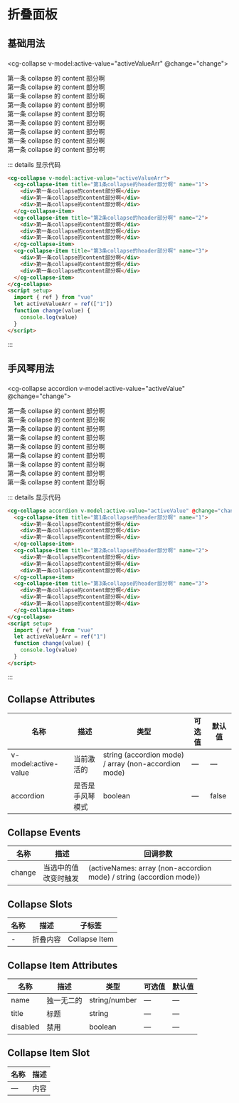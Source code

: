 # 折叠面板

###

## 基础用法

###

<script setup>
    import {ref} from 'vue'
    let activeValue = ref('1')
    let activeValueArr = ref(['1'])
    function change (value) {
      console.log(value)
    }
</script>

<cg-collapse v-model:active-value="activeValueArr" @change="change">
<cg-collapse-item title="第1条collapse的header部分啊" name="1">

  <div>第一条 collapse 的 content 部分啊</div>
  <div>第一条 collapse 的 content 部分啊</div>
  <div>第一条 collapse 的 content 部分啊</div>
  </cg-collapse-item>
  <cg-collapse-item title="第2条collapse的header部分啊" name="2">
  <div>第一条 collapse 的 content 部分啊</div>
  <div>第一条 collapse 的 content 部分啊</div>
  <div>第一条 collapse 的 content 部分啊</div>
  </cg-collapse-item>
  <cg-collapse-item title="第3条collapse的header部分啊" name="3">
  <div>第一条 collapse 的 content 部分啊</div>
  <div>第一条 collapse 的 content 部分啊</div>
  <div>第一条 collapse 的 content 部分啊</div>
  </cg-collapse-item>
</cg-collapse>

::: details 显示代码

```html
<cg-collapse v-model:active-value="activeValueArr">
  <cg-collapse-item title="第1条collapse的header部分啊" name="1">
    <div>第一条collapse的content部分啊</div>
    <div>第一条collapse的content部分啊</div>
    <div>第一条collapse的content部分啊</div>
  </cg-collapse-item>
  <cg-collapse-item title="第2条collapse的header部分啊" name="2">
    <div>第一条collapse的content部分啊</div>
    <div>第一条collapse的content部分啊</div>
    <div>第一条collapse的content部分啊</div>
  </cg-collapse-item>
  <cg-collapse-item title="第3条collapse的header部分啊" name="3">
    <div>第一条collapse的content部分啊</div>
    <div>第一条collapse的content部分啊</div>
    <div>第一条collapse的content部分啊</div>
  </cg-collapse-item>
</cg-collapse>
<script setup>
  import { ref } from "vue"
  let activeValueArr = ref(["1"])
  function change(value) {
    console.log(value)
  }
</script>
```

:::

## 手风琴用法

###

<cg-collapse accordion v-model:active-value="activeValue" @change="change">
<cg-collapse-item title="第1条collapse的header部分啊" name="1">

  <div>第一条 collapse 的 content 部分啊</div>
  <div>第一条 collapse 的 content 部分啊</div>
  <div>第一条 collapse 的 content 部分啊</div>
  </cg-collapse-item>
  <cg-collapse-item title="第2条collapse的header部分啊" name="2">
  <div>第一条 collapse 的 content 部分啊</div>
  <div>第一条 collapse 的 content 部分啊</div>
  <div>第一条 collapse 的 content 部分啊</div>
  </cg-collapse-item>
  <cg-collapse-item title="第3条collapse的header部分啊" name="3">
  <div>第一条 collapse 的 content 部分啊</div>
  <div>第一条 collapse 的 content 部分啊</div>
  <div>第一条 collapse 的 content 部分啊</div>
  </cg-collapse-item>
</cg-collapse>

::: details 显示代码

```html
<cg-collapse accordion v-model:active-value="activeValue" @change="change">
  <cg-collapse-item title="第1条collapse的header部分啊" name="1">
    <div>第一条collapse的content部分啊</div>
    <div>第一条collapse的content部分啊</div>
    <div>第一条collapse的content部分啊</div>
  </cg-collapse-item>
  <cg-collapse-item title="第2条collapse的header部分啊" name="2">
    <div>第一条collapse的content部分啊</div>
    <div>第一条collapse的content部分啊</div>
    <div>第一条collapse的content部分啊</div>
  </cg-collapse-item>
  <cg-collapse-item title="第3条collapse的header部分啊" name="3">
    <div>第一条collapse的content部分啊</div>
    <div>第一条collapse的content部分啊</div>
    <div>第一条collapse的content部分啊</div>
  </cg-collapse-item>
</cg-collapse>
<script setup>
  import { ref } from "vue"
  let activeValueArr = ref("1")
  function change(value) {
    console.log(value)
  }
</script>
```

:::

## Collapse Attributes

| 名称                 | 描述             | 类型                                                 | 可选值 | 默认值 |
| -------------------- | ---------------- | ---------------------------------------------------- | ------ | ------ |
| v-model:active-value | 当前激活的       | string (accordion mode) / array (non-accordion mode) | —      | —      |
| accordion            | 是否是手风琴模式 | boolean                                              | —      | false  |

## Collapse Events

| 名称   | 描述                 | 回调参数                                                            |
| ------ | -------------------- | ------------------------------------------------------------------- |
| change | 当选中的值改变时触发 | (activeNames: array (non-accordion mode) / string (accordion mode)) |

## Collapse Slots

| 名称 | 描述     | 子标签        |
| ---- | -------- | ------------- |
| -    | 折叠内容 | Collapse Item |

## Collapse Item Attributes

| 名称     | 描述       | 类型          | 可选值 | 默认值 |
| -------- | ---------- | ------------- | ------ | ------ |
| name     | 独一无二的 | string/number | —      | —      |
| title    | 标题       | string        | —      | —      |
| disabled | 禁用       | boolean       | —      | —      |

## Collapse Item Slot

| 名称 | 描述 |
| ---- | ---- |
| —    | 内容 |
